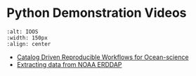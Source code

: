 # Python Demonstration Videos

```{image} ../../images/python.png
:alt: IOOS
:width: 150px
:align: center
```

- [Catalog Driven Reproducible Workflows for Ocean-science](https://www.youtube.com/watch?v=05ax0lkQFrg)
- [Extracting data from NOAA ERDDAP](https://www.youtube.com/watch?v=18xZoXu1USM)
